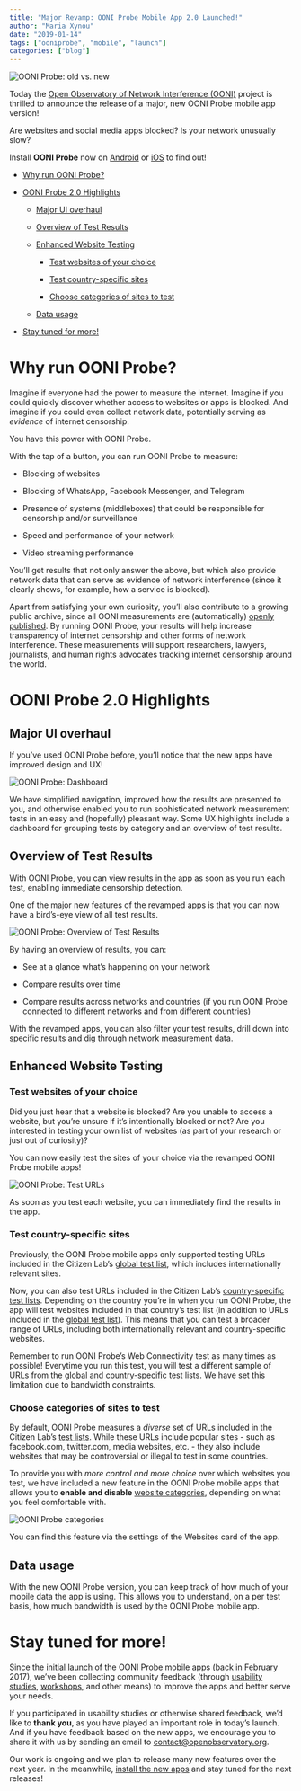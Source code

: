 ```yaml
---
title: "Major Revamp: OONI Probe Mobile App 2.0 Launched!"
author: "Maria Xynou"
date: "2019-01-14"
tags: ["ooniprobe", "mobile", "launch"]
categories: ["blog"]
---
```


![OONI Probe: old vs. new](/post/revamped-ooni-probe-mobile-app/old-vs-new-app.png)

Today the [Open Observatory of Network Interference (OONI)](https://ooni.torproject.org/) project is thrilled to announce
the release of a major, new OONI Probe mobile app version!

Are websites and social media apps blocked? Is your network unusually
slow?

Install **OONI Probe** now on
[Android](https://play.google.com/store/apps/details?id=org.openobservatory.ooniprobe)
or [iOS](https://itunes.apple.com/us/app/id1199566366) to find
out!

* [Why run OONI Probe?](#why-run-ooni-probe)

* [OONI Probe 2.0 Highlights](#ooni-probe-2-0-highlights)

	* [Major UI overhaul](#major-ui-overhaul)

	* [Overview of Test Results](#overview-of-test-results)

	* [Enhanced Website Testing](#enhanced-website-testing)

		* [Test websites of your choice](#test-websites-of-your-choice)

		* [Test country-specific sites](#test-country-specific-sites)

		* [Choose categories of sites to test](#choose-categories-of-sites-to-test)

	* [Data usage](#data-usage)

* [Stay tuned for more!](#stay-tuned-for-more)

# Why run OONI Probe?

Imagine if everyone had the power to measure the internet. Imagine if
you could quickly discover whether access to websites or apps is
blocked. And imagine if you could even collect network data, potentially
serving as *evidence* of internet censorship.

You have this power with OONI Probe.

With the tap of a button, you can run OONI Probe to measure:

* Blocking of websites

* Blocking of WhatsApp, Facebook Messenger, and Telegram

* Presence of systems (middleboxes) that could be responsible for
censorship and/or surveillance

* Speed and performance of your network

* Video streaming performance

You’ll get results that not only answer the above, but which also
provide network data that can serve as evidence of network interference
(since it clearly shows, for example, how a service is blocked).

Apart from satisfying your own curiosity, you’ll also contribute to a
growing public archive, since all OONI measurements are (automatically)
[openly published](https://ooni.torproject.org/data/). By running OONI
Probe, your results will help increase transparency of internet
censorship and other forms of network interference. These measurements
will support researchers, lawyers, journalists, and human rights
advocates tracking internet censorship around the world.

# OONI Probe 2.0 Highlights

## Major UI overhaul

If you’ve used OONI Probe before, you’ll notice that the new apps have
improved design and UX!

![OONI Probe: Dashboard](/post/revamped-ooni-probe-mobile-app/dashboard.png)

We have simplified navigation, improved how the results are presented to
you, and otherwise enabled you to run sophisticated network measurement
tests in an easy and (hopefully) pleasant way. Some UX highlights
include a dashboard for grouping tests by category and an overview of
test results.

## Overview of Test Results

With OONI Probe, you can view results in the app as soon as you run each
test, enabling immediate censorship detection.

One of the major new features of the revamped apps is that you can now
have a bird’s-eye view of all test results.

![OONI Probe: Overview of Test Results](/post/revamped-ooni-probe-mobile-app/test-results.png)

By having an overview of results, you can:

* See at a glance what’s happening on your network

* Compare results over time

* Compare results across networks and countries (if you run OONI Probe
connected to different networks and from different countries)

With the revamped apps, you can also filter your test results, drill
down into specific results and dig through network measurement data.

## Enhanced Website Testing

### Test websites of your choice

Did you just hear that a website is blocked? Are you unable to access a
website, but you’re unsure if it’s intentionally blocked or not? Are you
interested in testing your own list of websites (as part of your
research or just out of curiosity)?

You can now easily test the sites of your choice via the revamped OONI
Probe mobile apps!

![OONI Probe: Test URLs](/post/revamped-ooni-probe-mobile-app/test-websites.png)

As soon as you test each website, you can immediately find the results
in the app.

### Test country-specific sites

Previously, the OONI Probe mobile apps only supported testing URLs
included in the Citizen Lab’s [global test list](https://github.com/citizenlab/test-lists/blob/master/lists/global.csv),
which includes internationally relevant sites.

Now, you can also test URLs included in the Citizen Lab’s
[country-specific test lists](https://github.com/citizenlab/test-lists/tree/master/lists).
Depending on the country you’re in when you run OONI Probe, the app will
test websites included in that country’s test list (in addition to URLs
included in the [global test list](https://github.com/citizenlab/test-lists/blob/master/lists/global.csv)).
This means that you can test a broader range of URLs, including both
internationally relevant and country-specific websites.

Remember to run OONI Probe’s Web Connectivity test as many times as
possible! Everytime you run this test, you will test a different sample
of URLs from the
[global](https://github.com/citizenlab/test-lists/blob/master/lists/global.csv)
and
[country-specific](https://github.com/citizenlab/test-lists/tree/master/lists)
test lists. We have set this limitation due to bandwidth constraints.

### Choose categories of sites to test

By default, OONI Probe measures a *diverse* set of URLs included in the
Citizen Lab’s [test lists](https://github.com/citizenlab/test-lists/tree/master/lists).
While these URLs include popular sites - such as facebook.com,
twitter.com, media websites, etc. - they also include websites that may
be controversial or illegal to test in some countries.

To provide you with *more control and more choice* over which websites
you test, we have included a new feature in the OONI Probe mobile apps
that allows you to **enable and disable** [website categories](https://github.com/citizenlab/test-lists/blob/master/lists/00-LEGEND-new_category_codes.csv),
depending on what you feel comfortable with.

![OONI Probe categories](/post/revamped-ooni-probe-mobile-app/web-categories.jpg)

You can find this feature via the settings of the Websites card of the
app.

## Data usage

With the new OONI Probe version, you can keep track of how much of your
mobile data the app is using. This allows you to understand, on a per
test basis, how much bandwidth is used by the OONI Probe mobile app.

# Stay tuned for more!

Since the [initial launch](https://ooni.torproject.org/post/ooni-mobile-app/) of the OONI
Probe mobile apps (back in February 2017), we’ve been collecting
community feedback (through [usability studies](https://ooni.torproject.org/post/ooniprobe-ux-survey-and-interviews/),
[workshops](https://ooni.torproject.org/post/ooni-in-africa-india-europe-conferences/),
and other means) to improve the apps and better serve your needs.

If you participated in usability studies or otherwise shared feedback,
we’d like to **thank you**, as you have played an important role in
today’s launch. And if you have feedback based on the new apps, we
encourage you to share it with us by sending an email to
[contact@openobservatory.org](mailto:contact@openobservatory.org).

Our work is ongoing and we plan to release many new features over the
next year. In the meanwhile, [install the new apps](https://ooni.torproject.org/install/) and stay tuned for the
next releases!
